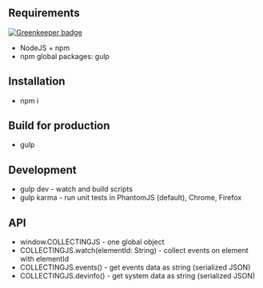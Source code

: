 Requirements
------------

[![Greenkeeper badge](https://badges.greenkeeper.io/arusakov/collectingjs.svg)](https://greenkeeper.io/)
* NodeJS + npm
* npm global packages: gulp

Installation
------------
* npm i

Build for production
--------------------
* gulp

Development
-----------
* gulp dev - watch and build scripts
* gulp karma - run unit tests in PhantomJS (default), Chrome, Firefox

API
------------
* window.COLLECTINGJS -  one global object
* COLLECTINGJS.watch(elementId: String) - collect events on element with elementId
* COLLECTINGJS.events() - get events data as string (serialized JSON)
* COLLECTINGJS.devinfo() - get system data as string (serialized JSON)
